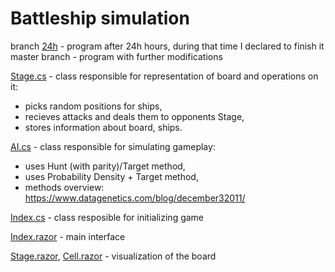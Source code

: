 # Battleship simulation
branch [24h](https://github.com/DDaarcon/recruitment-task/tree/24h) - program after 24h hours, during that time I declared to finish it
master branch - program with further modifications

[Stage.cs](https://github.com/DDaarcon/recruitment-task/blob/master/Classes/Stage.cs) - class responsible for representation of board and operations on it:
- picks random positions for ships,
- recieves attacks and deals them to opponents Stage,
- stores information about board, ships.

[AI.cs](https://github.com/DDaarcon/recruitment-task/blob/master/Classes/AI.cs) - class responsible for simulating gameplay:
- uses Hunt (with parity)/Target method,
- uses Probability Density + Target method,
- methods overview: https://www.datagenetics.com/blog/december32011/

[Index.cs](https://github.com/DDaarcon/recruitment-task/blob/master/Pages/Index.cs) - class resposible for initializing game

[Index.razor](https://github.com/DDaarcon/recruitment-task/blob/master/Pages/Index.razor) - main interface

[Stage.razor](https://github.com/DDaarcon/recruitment-task/blob/master/Components/Stage.razor),
[Cell.razor](https://github.com/DDaarcon/recruitment-task/blob/master/Components/Cell.razor) - visualization of the board
